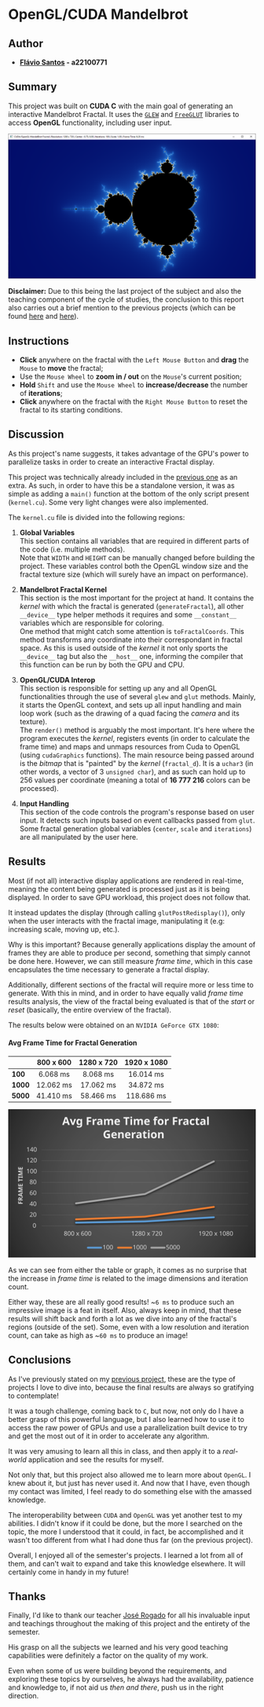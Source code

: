 # **OpenGL/CUDA Mandelbrot**

## Author

- **[Flávio Santos](https://github.com/fs000) - a22100771**

## Summary

This project was built on **CUDA C** with the main goal of generating an interactive Mandelbrot Fractal.
It uses the [`GLEW`](https://glew.sourceforge.net/) and [`FreeGLUT`](https://freeglut.sourceforge.net/) 
libraries to access **OpenGL** functionality, including user input.

![The Mandelbrot Fractal](/images/fractal/mandelbrot_set.png)

**Disclaimer:** Due to this being the last project of the subject and also the teaching component of the 
cycle of studies, the conclusion to this report also carries out a brief mention to the previous projects 
(which can be found [here](https://github.com/fs000/MatrixMultiplication) and [here](https://github.com/fs000/Mandelbrot-Fractal)).

## Instructions

- **Click** anywhere on the fractal with the `Left Mouse Button` and **drag** the `Mouse` to **move** the fractal;
- Use the `Mouse Wheel` to **zoom in / out** on the `Mouse`'s current position;
- **Hold** `Shift` and use the `Mouse Wheel` to **increase/decrease** the number of **iterations**;
- **Click** anywhere on the fractal with the `Right Mouse Button` to reset the fractal to its starting conditions.

## Discussion

As this project's name suggests, it takes advantage of the GPU's power to parallelize tasks in order to 
create an interactive Fractal display.

This project was technically already included in the [previous one](https://github.com/fs000/Mandelbrot-Fractal) 
as an extra. As such, in order to have this be a standalone version, it was as simple as adding a `main()` function 
at the bottom of the only script present (`kernel.cu`). Some very light changes were also implemented.

The `kernel.cu` file is divided into the following regions:

1. **Global Variables**  
 This section contains all variables that are required in different parts of the code (i.e. multiple methods).  
 Note that `WIDTH` and `HEIGHT` can be manually changed before building the project. These variables control 
 both the OpenGL window size and the fractal texture size (which will surely have an impact on performance).

2. **Mandelbrot Fractal Kernel**  
 This section is the most important for the project at hand. It contains the *kernel* with which the fractal 
 is generated (`generateFractal`), all other `__device__` type helper methods it requires and some `__constant__` 
 variables which are responsible for coloring.  
 One method that might catch some attention is `toFractalCoords`. This method transforms any coordinate into 
 their correspondant in fractal space. As this is used outside of the *kernel* it not only sports the `__device__` 
 tag but also the `__host__` one, informing the compiler that this function can be run by both the GPU and CPU.

3. **OpenGL/CUDA Interop**  
 This section is responsible for setting up any and all OpenGL functionalities through the use of several `glew`
 and `glut` methods. Mainly, it starts the OpenGL context, and sets up all input handling and main loop work
 (such as the drawing of a quad facing the *camera* and its texture).  
 The `render()` method is arguably the most important. It's here where the program executes the *kernel*,
 registers events (in order to calculate the frame time) and maps and unmaps resources from Cuda to OpenGL
 (using `cudaGraphics` functions). The main resource being passed around is the *bitmap* that is "painted" by
 the *kernel* (`fractal_d`). It is a `uchar3` (in other words, a vector of 3 `unsigned char`), and as such can
 hold up to 256 values per coordinate (meaning a total of **16 777 216** colors can be processed).

4. **Input Handling**  
 This section of the code controls the program's response based on user input. It detects such inputs based on event 
 callbacks passed from `glut`.  
 Some fractal generation global variables (`center`, `scale` and `iterations`) are all manipulated by the user here.

## Results

Most (if not all) interactive display applications are rendered in real-time, meaning the content being generated is 
processed just as it is being displayed. In order to save GPU workload, this project does not follow that.

It instead updates the display (through calling `glutPostRedisplay()`), only when the user interacts with the fractal 
image, manipulating it (e.g: increasing scale, moving up, etc.).

Why is this important? Because generally applications display the amount of frames they are able to produce per second, 
something that simply cannot be done here. However, we can still measure *frame time*, which in this case encapsulates 
the time necessary to generate a fractal display.

Additionally, different sections of the fractal will require more or less time to generate. With this in mind, and in 
order to have equally valid *frame time* results analysis, the view of the fractal being evaluated is that of the 
*start* or *reset* (basically, the entire overview of the fractal).

The results below were obtained on an `NVIDIA GeForce GTX 1080`:

#### Avg Frame Time for Fractal Generation
|          |  800 x 600  |  1280 x 720  |   1920 x 1080  |
| :------- | :---------: | :----------: | :------------: |
| **100**  |   6.068 ms  |    8.068 ms  |    16.014 ms   |
| **1000** |  12.062 ms  |   17.062 ms  |    34.872 ms   |
| **5000** |  41.410 ms  |   58.466 ms  |   118.686 ms   |

![Avg Frame Time Graph](/images/graphs/avg_time.svg)

As we can see from either the table or graph, it comes as no surprise that the increase in *frame time* is related 
to the image dimensions and iteration count. 

Either way, these are all really good results! ~`6 ms` to produce such an impressive image is a feat in itself.
Also, always keep in mind, that these results will shift back and forth a lot as we dive into any of the fractal's 
regions (outside of the set). Some, even with a low resolution and iteration count, can take as high as ~`60 ms` to 
produce an image! 

## Conclusions

As I've previously stated on my [previous project](https://github.com/fs000/Mandelbrot-Fractal), these are the type 
of projects I love to dive into, because the final results are always so gratifying to contemplate!

It was a tough challenge, coming back to `C`, but now, not only do I have a better grasp of this powerful language, 
but I also learned how to use it to access the raw power of GPUs and use a parallelization built device to try and 
get the most out of it in order to accelerate any algorithm.

It was very amusing to learn all this in class, and then apply it to a *real-world* application and see the results for myself.

Not only that, but this project also allowed me to learn more about `OpenGL`. I knew about it, but just has never 
used it. And now that I have, even though my contact was limited, I feel ready to do something else with the amassed knowledge.

The interoperability between `CUDA` and `OpenGL` was yet another test to my abilities. I didn't know if it could be done, 
but the more I searched on the topic, the more I understood that it could, in fact, be accomplished and it wasn't too 
different from what I had done thus far (on the previous project).

Overall, I enjoyed all of the semester's projects. I learned a lot from all of them, and can't wait to expand and take 
this knowledge elsewhere. It will certainly come in handy in my future!

## Thanks

Finally, I'd like to thank our teacher [José Rogado](https://github.com/jrogado) for all his invaluable input and teachings 
throughout the making of this project and the entirety of the semester.

His grasp on all the subjects we learned and his very good teaching capabilities were definitely a factor on the quality of my work.

Even when some of us were building beyond the requirements, and exploring these topics by ourselves, he always had the availability, 
patience and knowledge to, if not aid us *then and there*, push us in the right direction.
